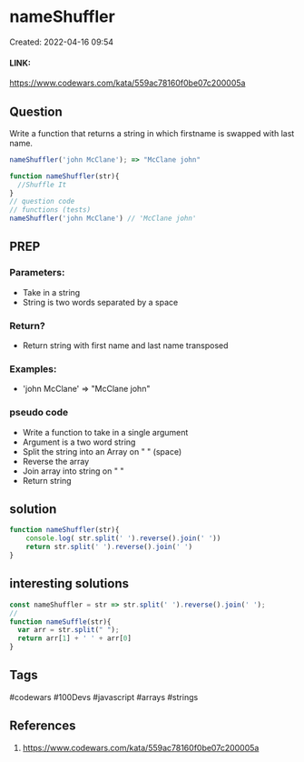 # nameShuffler
Created: 2022-04-16 09:54

#### LINK:
https://www.codewars.com/kata/559ac78160f0be07c200005a
## Question
Write a function that returns a string in which firstname is swapped with last name.

```javascript
nameShuffler('john McClane'); => "McClane john"
```

```javascript
function nameShuffler(str){
  //Shuffle It
}
// question code
// functions (tests)
nameShuffler('john McClane') // 'McClane john'
```


## PREP
### Parameters:
- Take in a string
- String is two words separated by a space

### Return?
- Return string with first name and last name transposed

### Examples:
- 'john McClane' => "McClane john"

### pseudo code
- Write a function to take in a single argument
- Argument is a two word string
- Split the string into an Array on " " (space)
- Reverse the array
- Join array into string on " "
- Return string

## solution
```javascript
function nameShuffler(str){
	console.log( str.split(' ').reverse().join(' '))
	return str.split(' ').reverse().join(' ')
}
```

## interesting solutions
```javascript
const nameShuffler = str => str.split(' ').reverse().join(' ');
// 
function nameSuffle(str){
  var arr = str.split(" ");
  return arr[1] + ' ' + arr[0]
}
```

## Tags
#codewars #100Devs #javascript #arrays #strings 

## References
1. https://www.codewars.com/kata/559ac78160f0be07c200005a